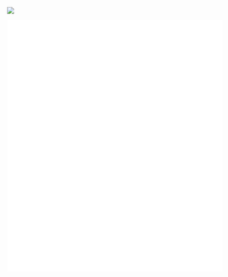 <p>
  <img align="center" src="https://github-readme-stats.vercel.app/api?username=maimanazani&count_private=true&theme=darcula">
</p>
<p>
  <img align="center" src="https://github.com/maimanazani/github-stats/blob/master/generated/overview.svg">
  <img align="center" src="https://github.com/maimanazani/github-stats/blob/master/generated/languages.svg">
</p>
